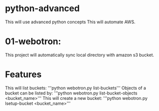 # python-advanced
This will use advanced python concepts
This will automate AWS.

# 01-webotron:
This project will automatically sync local directory with amazon s3 bucket.

# Features
This will list buckets:
    '''python webotron.py list-buckets'''
Objects of a bucket can be listed by:
    '''python webotron.py list-bucket-objects <bucket_name>'''
This will create a new bucket:
    '''python webotron.py lsetup-bucket <bucket_name>'''
